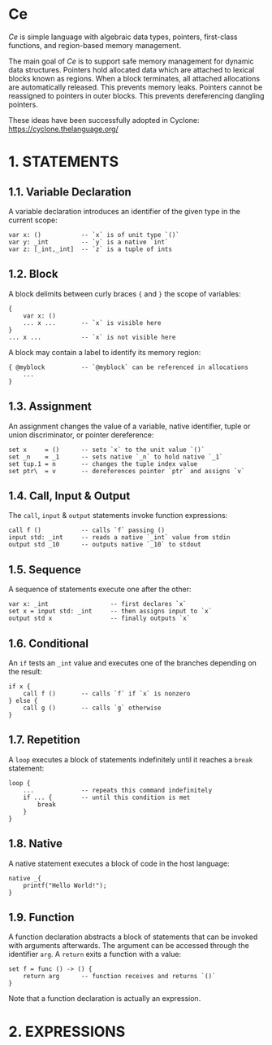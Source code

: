 # Ce

*Ce* is simple language with algebraic data types, pointers, first-class
functions, and region-based memory management.

The main goal of *Ce* is to support safe memory management for dynamic data
structures.
Pointers hold allocated data which are attached to lexical blocks known as
regions.
When a block terminates, all attached allocations are automatically released.
This prevents memory leaks.
Pointers cannot be reassigned to pointers in outer blocks.
This prevents dereferencing dangling pointers.

These ideas have been successfully adopted in Cyclone:
https://cyclone.thelanguage.org/

# 1. STATEMENTS

## 1.1. Variable Declaration

A variable declaration introduces an identifier of the given type in the
current scope:

```
var x: ()           -- `x` is of unit type `()`
var y: _int         -- `y` is a native `int`
var z: [_int,_int]  -- `z` is a tuple of ints
```

## 1.2. Block

A block delimits between curly braces `{` and `}` the scope of variables:

```
{
    var x: ()
    ... x ...       -- `x` is visible here
}
... x ...           -- `x` is not visible here
```

A block may contain a label to identify its memory region:

```
{ @myblock          -- `@myblock` can be referenced in allocations
    ...
}
```

## 1.3. Assignment

An assignment changes the value of a variable, native identifier, tuple or
union discriminator, or pointer dereference:

```
set x     = ()      -- sets `x` to the unit value `()`
set _n    = _1      -- sets native `_n` to hold native `_1`
set tup.1 = n       -- changes the tuple index value
set ptr\  = v       -- dereferences pointer `ptr` and assigns `v`
```

## 1.4. Call, Input & Output

The `call`, `input` & `output` statements invoke function expressions:

```
call f ()           -- calls `f` passing ()
input std: _int     -- reads a native `_int` value from stdin
output std _10      -- outputs native `_10` to stdout
```

## 1.5. Sequence

A sequence of statements execute one after the other:

```
var x: _int                 -- first declares `x`
set x = input std: _int     -- then assigns input to `x`
output std x                -- finally outputs `x`
```

## 1.6. Conditional

An `if` tests an `_int` value and executes one of the branches depending on the
result:

```
if x {
    call f ()       -- calls `f` if `x` is nonzero
} else {
    call g ()       -- calls `g` otherwise
}
```

## 1.7. Repetition

A `loop` executes a block of statements indefinitely until it reaches a `break`
statement:

```
loop {
    ...             -- repeats this command indefinitely
    if ... {        -- until this condition is met
        break
    }
}
```

## 1.8. Native

A native statement executes a block of code in the host language:

```
native _{
    printf("Hello World!");
}
```

## 1.9. Function

A function declaration abstracts a block of statements that can be invoked with
arguments afterwards.
The argument can be accessed through the identifier `arg`.
A `return` exits a function with a value:

```
set f = func () -> () {
    return arg      -- function receives and returns `()`
}
```

Note that a function declaration is actually an expression.

# 2. EXPRESSIONS

